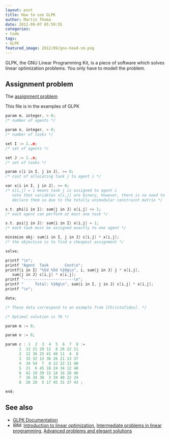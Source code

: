 ```yaml
---
layout: post
title: How to use GLPK
author: Martin Thoma
date: 2012-09-07 05:59:55
categories: 
- Code
tags: 
- GLPK
featured_image: 2012/09/gnu-head-sm.png
---
```

GLPK, the GNU Linear Programming Kit, is a piece of software which solves linear optimization problems. You only have to modell the problem.

## Assignment problem
The <a href="http://en.wikipedia.org/wiki/Assignment_problem">assignment problem</a>

This file is in the examples of GLPK

```c
param m, integer, > 0;
/* number of agents */

param n, integer, > 0;
/* number of tasks */

set I := 1..m;
/* set of agents */

set J := 1..n;
/* set of tasks */

param c{i in I, j in J}, >= 0;
/* cost of allocating task j to agent i */

var x{i in I, j in J}, >= 0;
/* x[i,j] = 1 means task j is assigned to agent i
   note that variables x[i,j] are binary, however, there is no need to
   declare them so due to the totally unimodular constraint matrix */

s.t. phi{i in I}: sum{j in J} x[i,j] <= 1;
/* each agent can perform at most one task */

s.t. psi{j in J}: sum{i in I} x[i,j] = 1;
/* each task must be assigned exactly to one agent */

minimize obj: sum{i in I, j in J} c[i,j] * x[i,j];
/* the objective is to find a cheapest assignment */

solve;

printf "\n";
printf "Agent  Task       Cost\n";
printf{i in I} "%5d %5d %10g\n", i, sum{j in J} j * x[i,j],
   sum{j in J} c[i,j] * x[i,j];
printf "----------------------\n";
printf "     Total: %10g\n", sum{i in I, j in J} c[i,j] * x[i,j];
printf "\n";

data;

/* These data correspond to an example from [Christofides]. */

/* Optimal solution is 76 */

param m := 8;

param n := 8;

param c : 1  2  3  4  5  6  7  8 :=
      1  13 21 20 12  8 26 22 11
      2  12 36 25 41 40 11  4  8
      3  35 32 13 36 26 21 13 37
      4  34 54  7  8 12 22 11 40
      5  21  6 45 18 24 34 12 48
      6  42 19 39 15 14 16 28 46
      7  16 34 38  3 34 40 22 24
      8  26 20  5 17 45 31 37 43 ;

end;
```

## See also
<ul>
  <li><a href="http://www.gnu.org/software/glpk/">GLPK Documentation</a></li>
  <li>IBM: <a href="http://www.ibm.com/developerworks/linux/library/l-glpk1/">Introduction to linear optimization</a>, <a href="http://www.ibm.com/developerworks/linux/library/l-glpk2/">Intermediate problems in linear programming</a>, <a href="http://www.ibm.com/developerworks/linux/library/l-glpk3/">Advanced problems and elegant solutions</a></li>
</ul>
